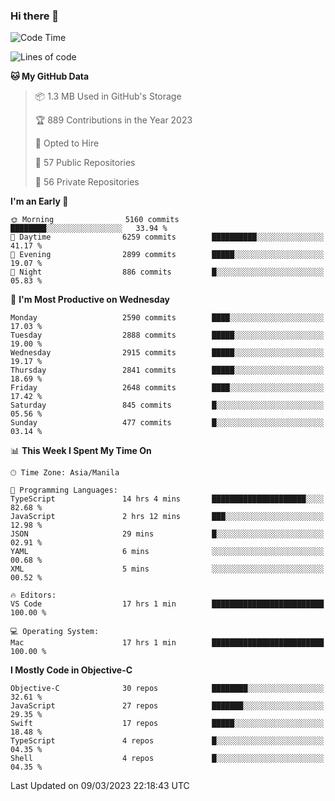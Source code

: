 ### Hi there 👋

<!--START_SECTION:waka-->
![Code Time](http://img.shields.io/badge/Code%20Time-3%2C709%20hrs%2042%20mins-blue)

![Lines of code](https://img.shields.io/badge/From%20Hello%20World%20I%27ve%20Written-28.2%20million%20lines%20of%20code-blue)

**🐱 My GitHub Data** 

> 📦 1.3 MB Used in GitHub's Storage 
 > 
> 🏆 889 Contributions in the Year 2023
 > 
> 💼 Opted to Hire
 > 
> 📜 57 Public Repositories 
 > 
> 🔑 56 Private Repositories 
 > 
**I'm an Early 🐤** 

```text
🌞 Morning                5160 commits        ████████░░░░░░░░░░░░░░░░░   33.94 % 
🌆 Daytime                6259 commits        ██████████░░░░░░░░░░░░░░░   41.17 % 
🌃 Evening                2899 commits        █████░░░░░░░░░░░░░░░░░░░░   19.07 % 
🌙 Night                  886 commits         █░░░░░░░░░░░░░░░░░░░░░░░░   05.83 % 
```
📅 **I'm Most Productive on Wednesday** 

```text
Monday                   2590 commits        ████░░░░░░░░░░░░░░░░░░░░░   17.03 % 
Tuesday                  2888 commits        █████░░░░░░░░░░░░░░░░░░░░   19.00 % 
Wednesday                2915 commits        █████░░░░░░░░░░░░░░░░░░░░   19.17 % 
Thursday                 2841 commits        █████░░░░░░░░░░░░░░░░░░░░   18.69 % 
Friday                   2648 commits        ████░░░░░░░░░░░░░░░░░░░░░   17.42 % 
Saturday                 845 commits         █░░░░░░░░░░░░░░░░░░░░░░░░   05.56 % 
Sunday                   477 commits         █░░░░░░░░░░░░░░░░░░░░░░░░   03.14 % 
```


📊 **This Week I Spent My Time On** 

```text
🕑︎ Time Zone: Asia/Manila

💬 Programming Languages: 
TypeScript               14 hrs 4 mins       █████████████████████░░░░   82.68 % 
JavaScript               2 hrs 12 mins       ███░░░░░░░░░░░░░░░░░░░░░░   12.98 % 
JSON                     29 mins             █░░░░░░░░░░░░░░░░░░░░░░░░   02.91 % 
YAML                     6 mins              ░░░░░░░░░░░░░░░░░░░░░░░░░   00.68 % 
XML                      5 mins              ░░░░░░░░░░░░░░░░░░░░░░░░░   00.52 % 

🔥 Editors: 
VS Code                  17 hrs 1 min        █████████████████████████   100.00 % 

💻 Operating System: 
Mac                      17 hrs 1 min        █████████████████████████   100.00 % 
```

**I Mostly Code in Objective-C** 

```text
Objective-C              30 repos            ████████░░░░░░░░░░░░░░░░░   32.61 % 
JavaScript               27 repos            ███████░░░░░░░░░░░░░░░░░░   29.35 % 
Swift                    17 repos            █████░░░░░░░░░░░░░░░░░░░░   18.48 % 
TypeScript               4 repos             █░░░░░░░░░░░░░░░░░░░░░░░░   04.35 % 
Shell                    4 repos             █░░░░░░░░░░░░░░░░░░░░░░░░   04.35 % 
```




 Last Updated on 09/03/2023 22:18:43 UTC
<!--END_SECTION:waka-->


<!--
**rad182/rad182** is a ✨ _special_ ✨ repository because its `README.md` (this file) appears on your GitHub profile.

Here are some ideas to get you started:

- 🔭 I’m currently working on ...
- 🌱 I’m currently learning ...
- 👯 I’m looking to collaborate on ...
- 🤔 I’m looking for help with ...
- 💬 Ask me about ...
- 📫 How to reach me: ...
- 😄 Pronouns: ...
- ⚡ Fun fact: ...
-->
